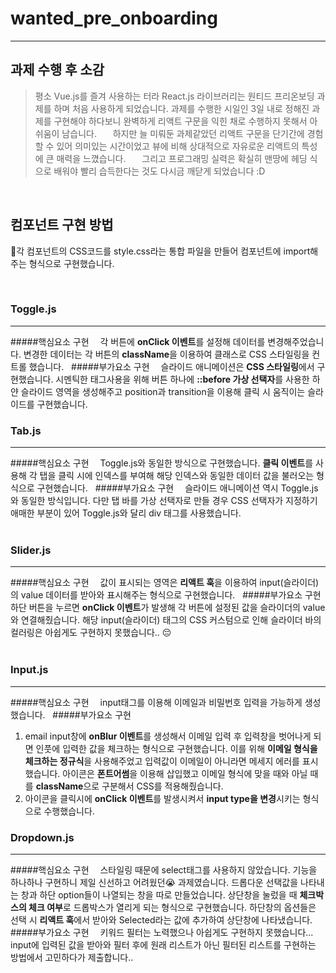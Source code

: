 # wanted_pre_onboarding

---

## 과제 수행 후 소감

>평소 Vue.js를 즐겨 사용하는 터라 React.js 라이브러리는 원티드 프리온보딩 과제를 하며 처음 사용하게 되었습니다. 과제를 수행한 시일인 3일 내로 정해진 과제를 구현해야 하다보니 완벽하게 리액트 구문을 익힌 채로 수행하지 못해서 아쉬움이 남습니다.
&nbsp;　
하지만 늘 미뤄둔 과제같았던 리액트 구문을 단기간에  경험할 수 있어 의미있는 시간이었고 뷰에 비해 상대적으로 자유로운 리액트의 특성에 큰 매력을 느꼈습니다. 
&nbsp;　
그리고 프로그래밍 실력은 확실히 맨땅에 헤딩 식으로 배워야 빨리 습득한다는 것도 다시금 깨닫게 되었습니다 :D

&nbsp;

## 컴포넌트 구현 방법

:herb:각 컴포넌트의 CSS코드를 style.css라는 통합 파일을 만들어 컴포넌트에 import해주는 형식으로 구현했습니다.

&nbsp;
### Toggle.js
---
#####핵심요소 구현　
각 버튼에 **onClick 이벤트**를 설정해 데이터를 변경해주었습니다. 변경한 데이터는 각 버튼의 **className**을 이용하여 클래스로 CSS 스타일링을 컨트롤 했습니다.
&nbsp;
#####부가요소 구현　
슬라이드 애니메이션은 **CSS 스타일링**에서 구현했습니다. 시멘틱한 태그사용을 위해 버튼 하나에 **::before 가상 선택자**를 사용한 하얀 슬라이드 영역을 생성해주고 position과 transition을 이용해 클릭 시 움직이는 슬라이드를 구현했습니다.
&nbsp;

### Tab.js
---
#####핵심요소 구현　
Toggle.js와 동일한 방식으로 구현했습니다. **클릭 이벤트**를 사용해 각 탭을 클릭 시에 인덱스를 부여해 해당 인덱스와 동일한 데이터 값을 불러오는 형식으로 구현했습니다.
&nbsp;
#####부가요소 구현　
슬라이드 애니메이션 역시 Toggle.js와 동일한 방식입니다. 다만 탭 바를 가상 선택자로 만들 경우 CSS 선택자가 지정하기 애매한 부분이 있어 Toggle.js와 달리 div 태그를 사용했습니다.  
&nbsp;

### Slider.js
---
#####핵심요소 구현　
값이 표시되는 영역은 **리액트 훅**을 이용하여 input(슬라이더)의 value 데이터를 받아와 표시해주는 형식으로 구현했습니다. 
&nbsp;
#####부가요소 구현　
하단 버튼을 누르면 **onClick 이벤트**가 발생해 각 버튼에 설정된 값을 슬라이더의 value와 연결해줬습니다. 해당 input(슬라이더) 태그의 CSS 커스텀으로 인해 슬라이더 바의 컬러링은 아쉽게도 구현하지 못했습니다.. :pensive:  
&nbsp;

### Input.js
---
#####핵심요소 구현　
input태그를 이용해 이메일과 비밀번호 입력을 가능하게 생성했습니다.
&nbsp;
#####부가요소 구현　
1. email input창에 **onBlur 이벤트**를 생성해서 이메일 입력 후 입력창을 벗어나게 되면 인풋에 입력한 값을 체크하는 형식으로 구현했습니다. 이를 위해 **이메일 형식을 체크하는 정규식**을 사용해주었고 입력값이 이메일이 아니라면 메세지 에러를 표시했습니다.
아이콘은 **폰트어썸**을 이용해 삽입했고 이메일 형식에 맞을 때와 아닐 때를 **className**으로 구분해서 CSS를 적용해줬습니다.
&nbsp;　
2. 아이콘을 클릭시에 **onClick 이벤트**를 발생시켜서 **input type을 변경**시키는 형식으로 수행했습니다.
&nbsp; 

### Dropdown.js
---
#####핵심요소 구현　
스타일링 때문에 select태그를 사용하지 않았습니다. 기능을 하나하나 구현하니 제일 신선하고 어려웠던:sob: 과제였습니다.
드롭다운 선택값을 나타내는 창과 하단 option들이 나열되는 창을 따로 만들었습니다. 상단창을 눌렀을 때 **체크박스의 체크 여부**로 드롭박스가 열리게 되는 형식으로 구현했습니다. 하단창의 옵션들은 선택 시 **리액트 훅**에서 받아와 Selected라는 값에 추가하여 상단창에 나타냈습니다.
&nbsp;
#####부가요소 구현　
키워드 필터는 노력했으나 아쉽게도 구현하지 못했습니다... input에 입력된 값을 받아와 필터 후에 원래 리스트가 아닌 필터된 리스트를 구현하는 방법에서 고민하다가 제출합니다..
